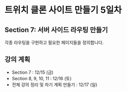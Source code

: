 # 트위치 클론 사이트 만들기 5일차 

## Section 7: 서버 사이드 라우팅 만들기

각종 라우팅을 구현하고 필요한 페이지들을 정의합니다.




## 강의 계획

- Section 7 : 12/15 (금)
- Section 8, 9, 10, 11 : 12/16 (토)
- 전체 강의 정리 및 차기 계획 만들기 : 12/17 (일)
